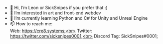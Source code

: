 - 👋 Hi, I’m Leon or SickSnipes if you prefer that :)
- 👀 I’m interested in art and front-end webdev
- 🌱 I’m currently learning Python and C# for Unity and Unreal Engine
- 📫 How to reach me: <br>
Web: https://cre8.systems;<br>
Twitter: https://twitter.com/sicksnipes0001;<br>
Discord Tag: SickSnipes#0001;<br>

<!---
NoDarlingNoLife/NoDarlingNoLife is a ✨ special ✨ repository because its `README.md` (this file) appears on your GitHub profile.
You can click the Preview link to take a look at your changes.
--->
